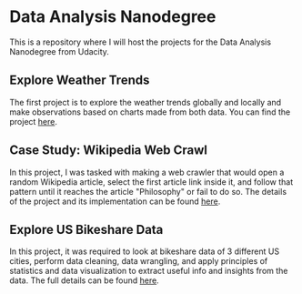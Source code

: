 # Data Analysis Nanodegree

This is a repository where I will host the projects for the Data Analysis Nanodegree from Udacity.

## Explore Weather Trends

The first project is to explore the weather trends globally and locally and make observations based on charts made from both data. You can find the project [here](Explore%20Weather%20Trends).

## Case Study: Wikipedia Web Crawl

In this project, I was tasked with making a web crawler that would open a random Wikipedia article, select the first article link inside it, and follow that pattern until it reaches the article "Philosophy" or fail to do so. The details of the project and its implementation can be found [here](Wikipedia%20Web%20Crawl).

## Explore US Bikeshare Data

In this project, it was required to look at bikeshare data of 3 different US cities, perform data cleaning, data wrangling, and apply principles of statistics and data visualization to extract useful info and insights from the data. The full details can be found [here](Explore%20US%20Bikeshare%20Data).
